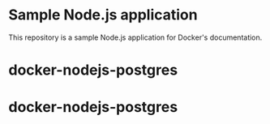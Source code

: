 # Sample Node.js application

This repository is a sample Node.js application for Docker's documentation.
# docker-nodejs-postgres
# docker-nodejs-postgres
